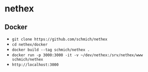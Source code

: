 # nethex

## Docker

- `git clone https://github.com/schmich/nethex`
- `cd nethex/docker`
- `docker build --tag schmich/nethex .`
- `docker run -p 3000:3000 -it -v ~/dev/nethex:/srv/nethex/www schmich/nethex`
- `http://localhost:3000`
